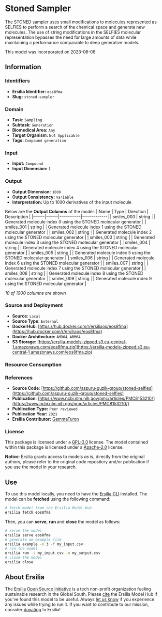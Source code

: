 # Stoned Sampler

The STONED sampler uses small modifications to molecules represented as SELFIES to perform a search of the chemical space and generate new molecules. The use of string modifications in the SELFIES molecular representation bypasses the need for large amounts of data while maintaining a performance comparable to deep generative models.

This model was incorporated on 2023-08-08.

## Information
### Identifiers
- **Ersilia Identifier:** `eos8fma`
- **Slug:** `stoned-sampler`

### Domain
- **Task:** `Sampling`
- **Subtask:** `Generation`
- **Biomedical Area:** `Any`
- **Target Organism:** `Not Applicable`
- **Tags:** `Compound generation`

### Input
- **Input:** `Compound`
- **Input Dimension:** `1`

### Output
- **Output Dimension:** `1000`
- **Output Consistency:** `Variable`
- **Interpretation:** Up to 1000 derivatives of the input molecule

Below are the **Output Columns** of the model:
| Name | Type | Direction | Description |
|------|------|-----------|-------------|
| smiles_000 | string |  | Generated molecule index 0 using the STONED molecular generator |
| smiles_001 | string |  | Generated molecule index 1 using the STONED molecular generator |
| smiles_002 | string |  | Generated molecule index 2 using the STONED molecular generator |
| smiles_003 | string |  | Generated molecule index 3 using the STONED molecular generator |
| smiles_004 | string |  | Generated molecule index 4 using the STONED molecular generator |
| smiles_005 | string |  | Generated molecule index 5 using the STONED molecular generator |
| smiles_006 | string |  | Generated molecule index 6 using the STONED molecular generator |
| smiles_007 | string |  | Generated molecule index 7 using the STONED molecular generator |
| smiles_008 | string |  | Generated molecule index 8 using the STONED molecular generator |
| smiles_009 | string |  | Generated molecule index 9 using the STONED molecular generator |

_10 of 1000 columns are shown_
### Source and Deployment
- **Source:** `Local`
- **Source Type:** `External`
- **DockerHub**: [https://hub.docker.com/r/ersiliaos/eos8fma](https://hub.docker.com/r/ersiliaos/eos8fma)
- **Docker Architecture:** `AMD64`, `ARM64`
- **S3 Storage**: [https://ersilia-models-zipped.s3.eu-central-1.amazonaws.com/eos8fma.zip](https://ersilia-models-zipped.s3.eu-central-1.amazonaws.com/eos8fma.zip)

### Resource Consumption


### References
- **Source Code**: [https://github.com/aspuru-guzik-group/stoned-selfies](https://github.com/aspuru-guzik-group/stoned-selfies)
- **Publication**: [https://www.ncbi.nlm.nih.gov/pmc/articles/PMC8153210/](https://www.ncbi.nlm.nih.gov/pmc/articles/PMC8153210/)
- **Publication Type:** `Peer reviewed`
- **Publication Year:** `2021`
- **Ersilia Contributor:** [GemmaTuron](https://github.com/GemmaTuron)

### License
This package is licensed under a [GPL-3.0](https://github.com/ersilia-os/ersilia/blob/master/LICENSE) license. The model contained within this package is licensed under a [Apache-2.0](LICENSE) license.

**Notice**: Ersilia grants access to models _as is_, directly from the original authors, please refer to the original code repository and/or publication if you use the model in your research.


## Use
To use this model locally, you need to have the [Ersilia CLI](https://github.com/ersilia-os/ersilia) installed.
The model can be **fetched** using the following command:
```bash
# fetch model from the Ersilia Model Hub
ersilia fetch eos8fma
```
Then, you can **serve**, **run** and **close** the model as follows:
```bash
# serve the model
ersilia serve eos8fma
# generate an example file
ersilia example -n 3 -f my_input.csv
# run the model
ersilia run -i my_input.csv -o my_output.csv
# close the model
ersilia close
```

## About Ersilia
The [Ersilia Open Source Initiative](https://ersilia.io) is a tech non-profit organization fueling sustainable research in the Global South.
Please [cite](https://github.com/ersilia-os/ersilia/blob/master/CITATION.cff) the Ersilia Model Hub if you've found this model to be useful. Always [let us know](https://github.com/ersilia-os/ersilia/issues) if you experience any issues while trying to run it.
If you want to contribute to our mission, consider [donating](https://www.ersilia.io/donate) to Ersilia!
